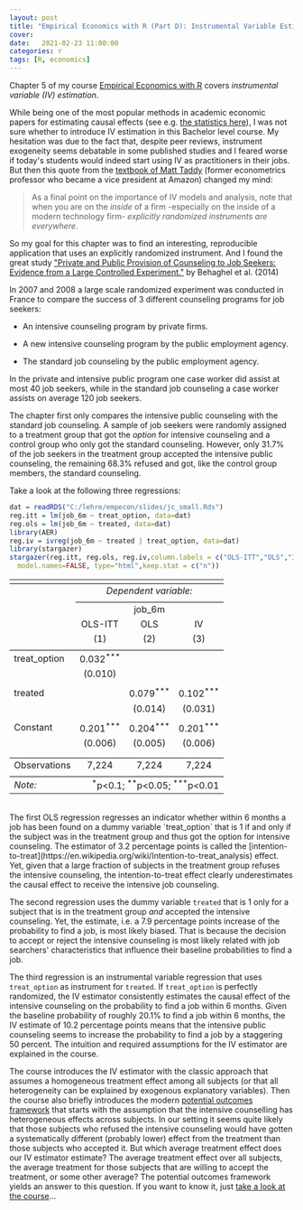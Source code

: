 ```yaml
---
layout: post
title: "Empirical Economics with R (Part D): Instrumental Variable Estimation and Potential Outcomes"
cover: 
date:   2021-02-23 11:00:00
categories: r
tags: [R, economics]
---
```


Chapter 5 of my course [Empirical Economics with R](https://github.com/skranz/empecon) covers *instrumental variable (IV) estimation*.

While being one of the most popular methods in academic economic papers for estimating causal effects (see e.g. [the statistics here](http://skranz.github.io/r/2021/01/05/FindingEconomicArticles4.html)), I was not sure whether to introduce IV estimation in this Bachelor level course. My hesitation was due to the fact that, despite peer reviews, instrument exogeneity seems debatable in some published studies and I feared worse if today's students would indeed start using IV as practitioners in their jobs. But then this quote from the [textbook of Matt Taddy](http://taddylab.com/BDS.html) (former econometrics professor who became a vice president at Amazon) changed my mind:

> As a final point on the importance of IV models and analysis, note that when you are on the *inside* of a firm -especially on the inside of a modern technology firm- *explicitly randomized instruments are everywhere*.

So my goal for this chapter was to find an interesting, reproducible application that uses an explicitly randomized instrument. And I found the great study ["Private and Public Provision of Counseling to Job Seekers: Evidence from a Large Controlled Experiment."](https://www.aeaweb.org/articles?id=10.1257/app.6.4.142) by Behaghel et al. (2014)

In 2007 and 2008 a large scale randomized experiment was conducted in France to compare the success of 3 different counseling programs for job seekers:
  
- An intensive counseling program by private firms.

- A new intensive counseling program by the public employment agency.

- The standard job counseling by the public employment agency.

In the private and intensive public program one case worker did assist at most 40 job seekers, while in the standard job counseling a case worker assists on average 120 job seekers.

The chapter first only compares the intensive public counseling with the standard job counseling. A sample of job seekers were randomly assigned to a treatment group that got the *option* for intensive counseling and a control group who only got the standard counseling. However, only 31.7% of the job seekers in the treatment group accepted the intensive public counseling, the remaining 68.3% refused and got, like the control group members, the standard counseling.

Take a look at the following three regressions:


```r
dat = readRDS("C:/lehre/empecon/slides/jc_small.Rds")
reg.itt = lm(job_6m ~ treat_option, data=dat)
reg.ols = lm(job_6m ~ treated, data=dat)  
library(AER)
reg.iv = ivreg(job_6m ~ treated | treat_option, data=dat)
library(stargazer)
stargazer(reg.itt, reg.ols, reg.iv,column.labels = c("OLS-ITT","OLS","IV"),
  model.names=FALSE, type="html",keep.stat = c("n"))
```

<table style="text-align:center"><tr><td colspan="4" style="border-bottom: 1px solid black"></td></tr><tr><td style="text-align:left"></td><td colspan="3"><em>Dependent variable:</em></td></tr>
<tr><td></td><td colspan="3" style="border-bottom: 1px solid black"></td></tr>
<tr><td style="text-align:left"></td><td colspan="3">job_6m</td></tr>
<tr><td style="text-align:left"></td><td>OLS-ITT</td><td>OLS</td><td>IV</td></tr>
<tr><td style="text-align:left"></td><td>(1)</td><td>(2)</td><td>(3)</td></tr>
<tr><td colspan="4" style="border-bottom: 1px solid black"></td></tr><tr><td style="text-align:left">treat_option</td><td>0.032<sup>***</sup></td><td></td><td></td></tr>
<tr><td style="text-align:left"></td><td>(0.010)</td><td></td><td></td></tr>
<tr><td style="text-align:left"></td><td></td><td></td><td></td></tr>
<tr><td style="text-align:left">treated</td><td></td><td>0.079<sup>***</sup></td><td>0.102<sup>***</sup></td></tr>
<tr><td style="text-align:left"></td><td></td><td>(0.014)</td><td>(0.031)</td></tr>
<tr><td style="text-align:left"></td><td></td><td></td><td></td></tr>
<tr><td style="text-align:left">Constant</td><td>0.201<sup>***</sup></td><td>0.204<sup>***</sup></td><td>0.201<sup>***</sup></td></tr>
<tr><td style="text-align:left"></td><td>(0.006)</td><td>(0.005)</td><td>(0.006)</td></tr>
<tr><td style="text-align:left"></td><td></td><td></td><td></td></tr>
<tr><td colspan="4" style="border-bottom: 1px solid black"></td></tr><tr><td style="text-align:left">Observations</td><td>7,224</td><td>7,224</td><td>7,224</td></tr>
<tr><td colspan="4" style="border-bottom: 1px solid black"></td></tr><tr><td style="text-align:left"><em>Note:</em></td><td colspan="3" style="text-align:right"><sup>*</sup>p<0.1; <sup>**</sup>p<0.05; <sup>***</sup>p<0.01</td></tr>
</table>

<br>
The first OLS regression regresses an indicator whether within 6 months a job has been found on a dummy variable `treat_option` that is 1 if and only if the subject was in the treatment group and thus got the option for intensive counseling. The estimator of 3.2 percentage points is called the [intention-to-treat](https://en.wikipedia.org/wiki/Intention-to-treat_analysis) effect. Yet, given that a large fraction of subjects in the treatment group refuses the intensive counseling, the intention-to-treat effect clearly underestimates the causal effect to receive the intensive job counseling.

The second regression uses the dummy variable `treated` that is 1 only for a subject that is in the treatment group *and* accepted the intensive counseling. Yet, the estimate, i.e. a 7.9 percentage points increase of the probability to find a job, is  most likely biased. That is because the decision to accept or reject the intensive counseling is most likely related with job searchers' characteristics that influence their baseline probabilities to find a job. 

The third regression is an instrumental variable regression that uses `treat_option` as instrument for `treated`. If `treat_option` is perfectly randomized, the IV estimator consistently estimates the causal effect of the intensive counseling on the probability to find a job within 6 months. Given the baseline probability of roughly 20.1% to find a job within 6 months, the IV estimate of 10.2 percentage points means that the intensive public counseling seems to increase the probability to find a job by a staggering 50 percent. The intuition and required assumptions for the IV estimator are explained in the course.

The course introduces the IV estimator with the classic approach that assumes a homogeneous treatment effect among all subjects (or that all heterogeneity can be explained by exogenous explanatory variables). Then the course also briefly introduces the modern [potential outcomes framework](https://en.wikipedia.org/wiki/Rubin_causal_model) that starts with the assumption that the intensive counselling has heterogeneous effects across subjects. In our setting it seems quite likely that those subjects who refused the intensive counseling would have gotten a systematically different (probably lower) effect from the treatment than those subjects who accepted it. But which average treatment effect does our IV estimator estimate? The average treatment effect over all subjects, the average treatment for those subjects that are willing to accept the treatment, or some other average? The potential outcomes framework yields an answer to this question. If you want to know it, just [take a look at the course](https://github.com/skranz/empecon)...
